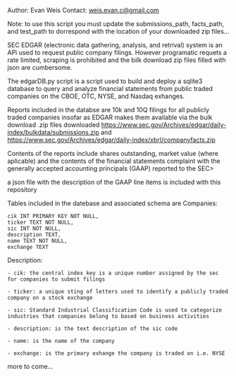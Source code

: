 Author: Evan Weis
Contact: weis.evan.c@gmail.com

Note: to use this script you must update the submissions_path, facts_path, and test_path to dorrespond with the location of your downloaded zip files...

SEC EDGAR (electronic data gathering, analysis, and retrival) system is an APi used to request public company filings. However programatic requets a rate limited, scraping is prohibited and the bilk download zip files filled with json are cumbersome.

The edgarDB.py script is a script used to build and deploy a sqlite3 database to query and analyze financial statements from public traded companies on the CBOE, OTC, NYSE, and Nasdaq exhanges.

Reports included in the databse are 10k and 10Q filings for all publicly traded companies insofar as EDGAR makes them available via the bulk download .zip files downloaded https://www.sec.gov/Archives/edgar/daily-index/bulkdata/submissions.zip and https://www.sec.gov/Archives/edgar/daily-index/xbrl/companyfacts.zip

Contents of the reports include shares outstanding, market value (where aplicable) and the contents of the financial statements complaint with the generally accepted accounting principals (GAAP) reported to the SEC>

a json file with the description of the GAAP line items is included with this repository

Tables included in the datebase and associated schema are
Companies:

    cik INT PRIMARY KEY NOT NULL,
    ticker TEXT NOT NULL,
    sic INT NOT NULL,
    description TEXT,
    name TEXT NOT NULL,
    exchange TEXT

Description:

    - cik: the central index key is a unique number assigned by the sec for companies to submit filings

    - ticker: a unique sting of letters used to identify a publicly traded company on a stock exchange

    - sic: Standard Industrial Classification Code is used to categorize industries that companies belong to based on business activities

    - description: is the text description of the sic code

    - name: is the name of the company

    - exchange: is the primary exhange the company is traded on i.e. NYSE

more to come...